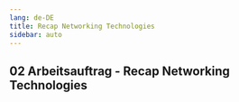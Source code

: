 ```yaml
---
lang: de-DE
title: Recap Networking Technologies
sidebar: auto
---
```


## 02 Arbeitsauftrag - Recap Networking Technologies <Badge text="neu" />